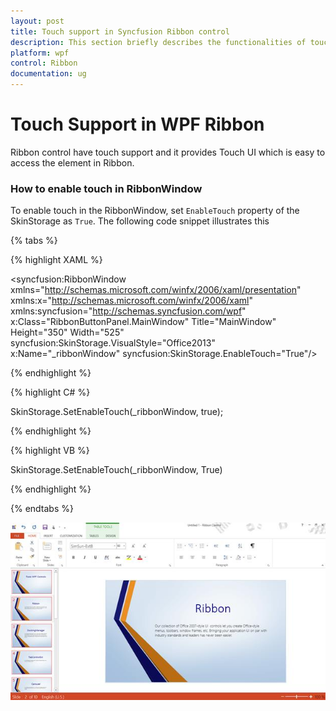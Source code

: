 ```yaml
---
layout: post
title: Touch support in Syncfusion Ribbon control
description: This section briefly describes the functionalities of touch mode support in Syncfusion 'sRibbon control for WPF.
platform: wpf
control: Ribbon
documentation: ug
---
```

# Touch Support in WPF Ribbon    

Ribbon control have touch support and it provides Touch UI which is easy to access the element in Ribbon. 

### How to enable touch in RibbonWindow

To enable touch in the RibbonWindow, set `EnableTouch` property of the SkinStorage as `True`. The following code snippet illustrates this

{% tabs %}

{% highlight XAML %}

<syncfusion:RibbonWindow
xmlns="http://schemas.microsoft.com/winfx/2006/xaml/presentation"
xmlns:x="http://schemas.microsoft.com/winfx/2006/xaml"
xmlns:syncfusion="http://schemas.syncfusion.com/wpf" x:Class="RibbonButtonPanel.MainWindow"
Title="MainWindow" Height="350" Width="525" syncfusion:SkinStorage.VisualStyle="Office2013"  x:Name="_ribbonWindow" syncfusion:SkinStorage.EnableTouch="True"/>

{% endhighlight %}

{% highlight C# %}

SkinStorage.SetEnableTouch(_ribbonWindow, true);

{% endhighlight %}

{% highlight VB %}

SkinStorage.SetEnableTouch(_ribbonWindow, True)

{% endhighlight %}

{% endtabs %}

![Enabling touch mode for ribbon](TouchSupport_images/TouchSupport_img1.jpeg)
